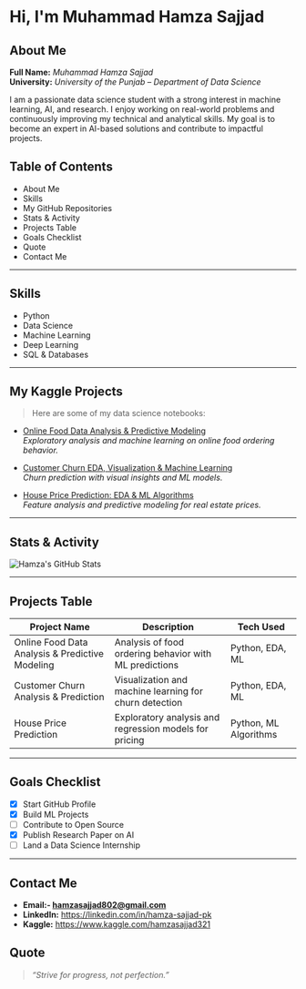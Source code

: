 # Hi, I'm **Muhammad Hamza Sajjad**

## About Me  
**Full Name:** *Muhammad Hamza Sajjad*  
**University:** *University of the Punjab – Department of Data Science*

I am a passionate data science student with a strong interest in machine learning, AI, and research. I enjoy working on real-world problems and continuously improving my technical and analytical skills. My goal is to become an expert in AI-based solutions and contribute to impactful projects.


## Table of Contents  
- About Me  
- Skills  
- My GitHub Repositories
- Stats & Activity  
- Projects Table  
- Goals Checklist  
- Quote 
- Contact Me

---

## Skills  
- Python  
- Data Science  
- Machine Learning  
- Deep Learning   
- SQL & Databases  

---

## My Kaggle Projects  
> Here are some of my data science notebooks:

- [Online Food Data Analysis & Predictive Modeling](https://www.kaggle.com/code/hamzasajjad321/online-food-data-analysis-and-predictive-modeling)  
  *Exploratory analysis and machine learning on online food ordering behavior.*

- [Customer Churn EDA, Visualization & Machine Learning](https://www.kaggle.com/code/hamzasajjad321/customer-churn-eda-visualization-machine-learning)  
  *Churn prediction with visual insights and ML models.*

- [House Price Prediction: EDA & ML Algorithms](https://www.kaggle.com/code/hamzasajjad321/house-price-prediction-eda-2-ml-algo)  
  *Feature analysis and predictive modeling for real estate prices.*

---

## Stats & Activity  
![Hamza's GitHub Stats](https://github-readme-stats.vercel.app/api?username=MuhammadHamzaSajjad38&show_icons=true&theme=radical)

---

## Projects Table  
| Project Name | Description | Tech Used |
|--------------|-------------|-----------|
| Online Food Data Analysis & Predictive Modeling | Analysis of food ordering behavior with ML predictions | Python, EDA, ML |
| Customer Churn Analysis & Prediction | Visualization and machine learning for churn detection | Python, EDA, ML |
| House Price Prediction | Exploratory analysis and regression models for pricing | Python, ML Algorithms |

---

## Goals Checklist  
- [x] Start GitHub Profile  
- [x] Build ML Projects  
- [ ] Contribute to Open Source  
- [x] Publish Research Paper on AI  
- [ ] Land a Data Science Internship  
---

## Contact Me  
- **Email:- hamzasajjad802@gmail.com**  
- **LinkedIn:** https://linkedin.com/in/hamza-sajjad-pk  
- **Kaggle:** https://www.kaggle.com/hamzasajjad321

## Quote  
> *“Strive for progress, not perfection.”*
